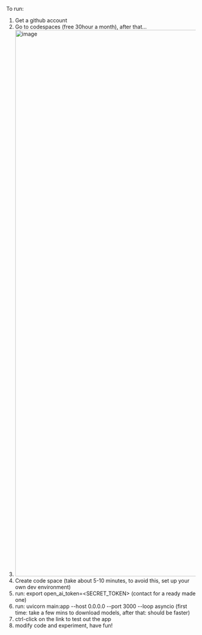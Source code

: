 To run:
1) Get a github account
2) Go to codespaces (free 30hour a month), after that...
3) <img width="1675" height="1451" alt="image" src="https://github.com/user-attachments/assets/c9c287fa-44cf-4e27-80fc-d65ec685c065" />
4) Create code space (take about 5-10 minutes, to avoid this, set up your own dev environment)
6) run: export open_ai_token=<SECRET_TOKEN> (contact for a ready made one)
7) run: uvicorn main:app --host 0.0.0.0 --port 3000 --loop asyncio (first time: take a few mins to download models, after that: should be faster)
8) ctrl-click on the link to test out the app
9) modify code and experiment, have fun!
